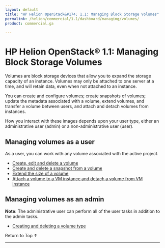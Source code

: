 ```yaml
---
layout: default
title: "HP Helion OpenStack&#174; 1.1: Managing Block Storage Volumes"
permalink: /helion/commercial/1.1/dashboard/managing/volumes/
product: commercial.ga

---
```

<!--UNDER REVISION-->

<script>

function PageRefresh {
onLoad="window.refresh"
}

PageRefresh();

</script>

<!-- <p style="font-size: small;"> <a href="/helion/commercial/1.1/ga1/install/">&#9664; PREV</a> | <a href="/helion/commercial/1.1/ga1/install-overview/">&#9650; UP</a> | <a href="/helion/commercial/1.1/ga1/">NEXT &#9654;</a></p> -->

# HP Helion OpenStack&#174; 1.1: Managing Block Storage Volumes

Volumes are block storage devices that allow you to expand the storage capacity of an instance. Volumes may only be attached to one server at a time, and will retain data, even when not attached to an instance.

You can create and configure volumes; create snapshots of volumes; update the metadata associated with a volume, extend volumes, and transfer a volume between users, and attach and detach volumes from instances.

How you interact with these images depends upon your user type, either an administrative user (admin) or a non-administrative user (user). 

## Managing volumes as a user ##

As a user, you can work with any volume associated with the active project. 

* [Create, edit and delete a volume](/helion/commercial/1.1/dashboard/managing/volume/create/)
* [Create and delete a snapshot from a volume](/helion/commercial/1.1/dashboard/managing/snapshots/create/)
* [Extend the size of a volume](/helion/commercial/1.1/dashboard/managing/volume/extend/)
* [Attach a volume to a VM instance and detach a volume from VM instance](/helion/commercial/1.1/dashboard/managing/volume/attach/)

## Managing volumes as an admin ##

**Note:** The administrative user can perform all of the user tasks in addition to the admin tasks.

* <a href="#create_volume_type">Creating and deleting a volume type</a>

<p><a href="#top" style="padding:14px 0px 14px 0px; text-decoration: none;"> Return to Top &#8593; </a></p>


----

